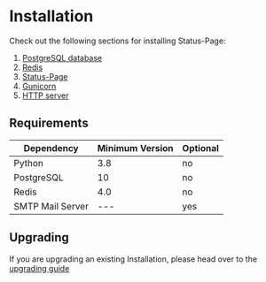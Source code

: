 # Installation

Check out the following sections for installing Status-Page:

1. [PostgreSQL database](1-postgresql.md)
2. [Redis](2-redis.md)
3. [Status-Page](3-status-page.md)
4. [Gunicorn](4-gunicorn.md)
5. [HTTP server](5-http-server.md)

## Requirements
| Dependency       | Minimum Version | Optional |
|------------------|-----------------|----------|
| Python           | 3.8             | no       |
| PostgreSQL       | 10              | no       |
| Redis            | 4.0             | no       |
| SMTP Mail Server | ---             | yes      |

## Upgrading
If you are upgrading an existing Installation, please head over to the [upgrading guide](./upgrading.md)
